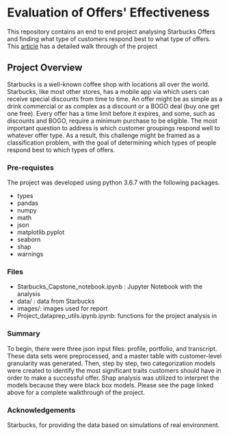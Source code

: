 # Evaluation of Offers' Effectiveness

This repository contains an end to end project analysing Starbucks Offers and finding what type of customers respond best to what type of offers. This [article](https://medium.com/@dindisn/offer-effectiveness-analysis-for-star-bucks-f59b40296e03) has a detailed walk through of the project

## Project Overview
Starbucks is a well-known coffee shop with locations all over the world. Starbucks, like most other stores, has a mobile app via which users can receive special discounts from time to time. An offer might be as simple as a drink commercial or as complex as a discount or a BOGO deal (buy one get one free). Every offer has a time limit before it expires, and some, such as discounts and BOGO, require a minimum purchase to be eligible.
The most important question to address is which customer groupings respond well to whatever offer type. As a result, this challenge might be framed as a classification problem, with the goal of determining which types of people respond best to which types of offers.

### Pre-requistes
The project was developed using python 3.6.7 with the following packages.
 - types
 - pandas
 - numpy
 - math
 - json
 - matplotlib.pyplot
 - seaborn
 - shap
 - warnings

### Files

- Starbucks_Capstone_notebook.ipynb : Jupyter Notebook with the analysis
- data/ : data from Starbucks
- images/: images used for report
- Project_dataprep_utils.ipynb.ipynb: functions for the project analysis in 

### Summary
To begin, there were three json input files: profile, portfolio, and transcript. These data sets were preprocessed, and a master table with customer-level granularity was generated. Then, step by step, two categorization models were created to identify the most significant traits customers should have in order to make a successful offer. Shap analysis was utilized to interpret the models because they were black box models. Please see the page linked above for a complete walkthrough of the project.

### Acknowledgements

Starbucks, for providing the data based on simulations of real environment.
